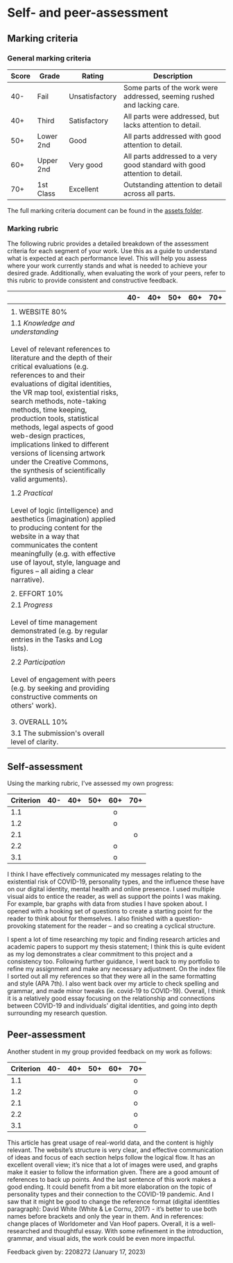 # Self- and peer-assessment
## Marking criteria
### General marking criteria

| Score | Grade | Rating | Description |
|-------|-------|--------|-------------|
| 40-   | Fail  | Unsatisfactory | Some parts of the work were addressed, seeming rushed and lacking care. |
| 40+   | Third | Satisfactory   | All parts were addressed, but lacks attention to detail. |
| 50+   | Lower 2nd | Good | All parts addressed with good attention to detail. |
| 60+   | Upper 2nd | Very good | All parts addressed to a very good standard with good attention to detail. |
| 70+   | 1st Class | Excellent | Outstanding attention to detail across all parts. |

The full marking criteria document can be found in the [assets folder](https://github.com/khofstadter/CS220AU-DP/tree/main/assets/general-marking-criteria). 

### Marking rubric
The following rubric provides a detailed breakdown of the assessment criteria for each segment of your work. Use this as a guide to understand what is expected at each performance level. This will help you assess where your work currently stands and what is needed to achieve your desired grade. Additionally, when evaluating the work of your peers, refer to this rubric to provide consistent and constructive feedback.

||40-      |40+           |50+                                                                                                                     |60+|70+|
|------|---------|--------------|------------------------------------------------------------------------------------------------------------------------|---|---|
|      |         |              |                                                                                                                        |   |   |
|1. WEBSITE 80%|         |              |                                                                                                                        |   |   |
|1.1 *Knowledge and understanding* <br><br> Level of relevant references to literature and the depth of their critical evaluations (e.g. references to and their evaluations of digital identities, the VR map tool, existential risks, search methods, note-taking methods, time keeping, production tools, statistical methods, legal aspects of good web-design practices, implications linked to different versions of licensing artwork under the Creative Commons, the synthesis of scientifically valid arguments).|         |              |                                                                                                                        |   |   |
|      |         |              |                                                                                                                        |   |   |
|1.2 *Practical* <br><br> Level of logic (intelligence) and aesthetics (imagination) applied to producing content for the website in a way that communicates the content meaningfully (e.g. with effective use of layout, style, language and figures – all aiding a clear narrative).|         |              |                                                                                                                        |   |   |
|      |         |              |                                                                                                                        |   |   |
|2. EFFORT 10%|         |              |                                                                                                                        |   |   |
|2.1 *Progress* <br><br> Level of time management demonstrated (e.g. by regular entries in the Tasks and Log lists).|         |              |                                                                                                                        |   |   |
|      |         |              |                                                                                                                        |   |   |
|2.2 *Participation* <br><br> Level of engagement with peers (e.g. by seeking and providing constructive comments on others' work).|         |              |                                                                                                                        |   |   |
|      |         |              |                                                                                                                        |   |   |
|      |         |              |                                                                                                                        |   |   |
|3. OVERALL 10% |         |              |                                                                                                                        |   |   |
|3.1 The submission's overall level of clarity. |         |              |                                                                                                                        |   |   |


## Self-assessment
Using the marking rubric, I've assessed my own progress: 

| Criterion | 40- | 40+ | 50+ | 60+ | 70+ | 
|-----------|:---:|:---:|:---:|:---:|:---:|
| 1.1       |     |     |     |  o  |     |
| 1.2       |     |     |     |  o  |     |
| 2.1       |     |     |     |     |  o  |
| 2.2       |     |     |     |  o  |     |
| 3.1       |     |     |     |  o  |     |

I think I have effectively communicated my messages relating to the existential risk of COVID-19, personality types, and the influence these have on our digital identity, mental health and online presence. I used multiple visual aids to entice the reader, as well as support the points I was making. For example, bar graphs with data from studies I have spoken about. I opened with a hooking set of questions to create a starting point for the reader to think about for themselves. I also finished with a question-provoking statement for the reader – and so creating a cyclical structure. 

I spent a lot of time researching my topic and finding research articles and academic papers to support my thesis statement; I think this is quite evident as my log demonstrates a clear commitment to this project and a consistency too. Following further guidance, I went back to my portfolio to refine my assignment and make any necessary adjustment. On the index file I sorted out all my references so that they were all in the same formatting and style (APA 7th). I also went back over my article to check spelling and grammar, and made minor tweaks (ie. covid-19 to COVID-19). Overall, I think it is a relatively good essay focusing on the relationship and connections between COVID-19 and individuals’ digital identities, and going into depth surrounding my research question. 

## Peer-assessment
Another student in my group provided feedback on my work as follows: 

| Criterion | 40- | 40+ | 50+ | 60+ | 70+ | 
|-----------|:---:|:---:|:---:|:---:|:---:|
| 1.1       |     |     |     |     |  o  |
| 1.2       |     |     |     |     |  o  |
| 2.1       |     |     |     |     |  o  |
| 2.2       |     |     |     |     |  o  |
| 3.1       |     |     |     |     |  o  |

This article has great usage of real-world data, and the content is highly relevant. The website’s structure is very clear, and effective communication of ideas and focus of each section helps follow the logical flow. It has an excellent overall view; it’s nice that a lot of images were used, and graphs make it easier to follow the information given. There are a good amount of references to back up points. And the last sentence of this work makes a good ending. 
It could benefit from a bit more elaboration on the topic of personality types and their connection to the COVID-19 pandemic. 
And I saw that it might be good to change the reference format (digital identities paragraph): David White (White & Le Cornu, 2017) - it’s better to use both names before brackets and only the year in them.
And in references: change places of Worldometer and Van Hoof papers.
Overall, it is a well-researched and thoughtful essay. With some refinement in the introduction, grammar, and visual aids, the work could be even more impactful.

Feedback given by: 2208272 (January 17, 2023)
